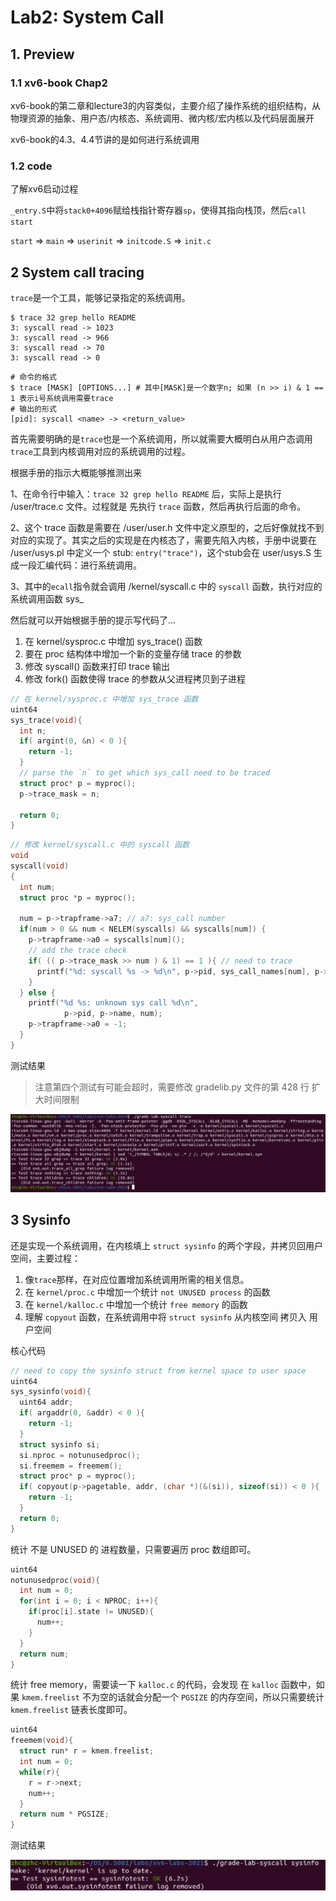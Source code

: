 # Lab2: System Call



## 1. Preview

### 1.1 xv6-book Chap2

xv6-book的第二章和lecture3的内容类似，主要介绍了操作系统的组织结构，从物理资源的抽象、用户态/内核态、系统调用、微内核/宏内核以及代码层面展开

xv6-book的4.3、4.4节讲的是如何进行系统调用

### 1.2 code

了解xv6启动过程

`_entry.S`中将`stack0+4096`赋给栈指针寄存器`sp`，使得其指向栈顶，然后`call start`

`start` => `main` => `userinit` => `initcode.S` => `init.c`



## 2 System call tracing

`trace`是一个工具，能够记录指定的系统调用。

```shell
$ trace 32 grep hello README
3: syscall read -> 1023
3: syscall read -> 966
3: syscall read -> 70
3: syscall read -> 0
```

```shell
# 命令的格式
$ trace [MASK] [OPTIONS...] # 其中[MASK]是一个数字n; 如果 (n >> i) & 1 == 1 表示i号系统调用需要trace
# 输出的形式
[pid]: syscall <name> -> <return_value>
```

首先需要明确的是`trace`也是一个系统调用，所以就需要大概明白从用户态调用`trace`工具到内核调用对应的系统调用的过程。

根据手册的指示大概能够推测出来

1、在命令行中输入：`trace 32 grep hello README` 后，实际上是执行 /user/trace.c 文件。过程就是 先执行 `trace` 函数，然后再执行后面的命令。

2、这个 trace 函数是需要在  /user/user.h 文件中定义原型的，之后好像就找不到对应的实现了。其实之后的实现是在内核态了，需要先陷入内核，手册中说要在 /user/usys.pl 中定义一个 stub: `entry("trace")`，这个stub会在 user/usys.S 生成一段汇编代码：进行系统调用。

3、其中的`ecall`指令就会调用 /kernel/syscall.c 中的 `syscall` 函数，执行对应的系统调用函数 sys_<name>

然后就可以开始根据手册的提示写代码了...

1. 在 kernel/sysproc.c 中增加 sys_trace() 函数
2. 要在 proc 结构体中增加一个新的变量存储 trace 的参数
3. 修改 syscall() 函数来打印 trace 输出
4. 修改 fork() 函数使得 trace 的参数从父进程拷贝到子进程

```c
// 在 kernel/sysproc.c 中增加 sys_trace 函数
uint64
sys_trace(void){
  int n;
  if( argint(0, &n) < 0 ){
    return -1;
  }
  // parse the `n` to get which sys_call need to be traced
  struct proc* p = myproc();
  p->trace_mask = n;
  
  return 0;
}
```

```c
// 修改 kernel/syscall.c 中的 syscall 函数
void
syscall(void)
{
  int num;
  struct proc *p = myproc();

  num = p->trapframe->a7; // a7: sys_call number
  if(num > 0 && num < NELEM(syscalls) && syscalls[num]) {
    p->trapframe->a0 = syscalls[num]();
    // add the trace check
    if( (( p->trace_mask >> num ) & 1) == 1 ){ // need to trace
      printf("%d: syscall %s -> %d\n", p->pid, sys_call_names[num], p->trapframe->a0);
    }
  } else {
    printf("%d %s: unknown sys call %d\n",
            p->pid, p->name, num);
    p->trapframe->a0 = -1;
  }
}
```

测试结果

> 注意第四个测试有可能会超时，需要修改 gradelib.py 文件的第 428 行 扩大时间限制

![image-20221025183213897](lab2.assets/image-20221025183213897.png)

## 3 Sysinfo

还是实现一个系统调用，在内核填上 `struct sysinfo` 的两个字段，并拷贝回用户空间，主要过程：

1. 像`trace`那样，在对应位置增加系统调用所需的相关信息。
2. 在 `kernel/proc.c` 中增加一个统计 `not UNUSED process` 的函数
3. 在 `kernel/kalloc.c` 中增加一个统计 `free memory` 的函数
4. 理解 `copyout` 函数，在系统调用中将 `struct sysinfo` 从内核空间 拷贝入 用户空间

核心代码

```c
// need to copy the sysinfo struct from kernel space to user space
uint64
sys_sysinfo(void){
  uint64 addr;
  if( argaddr(0, &addr) < 0 ){
    return -1;
  }
  struct sysinfo si;
  si.nproc = notunusedproc();
  si.freemem = freemem();
  struct proc* p = myproc();
  if( copyout(p->pagetable, addr, (char *)(&(si)), sizeof(si)) < 0 ){
    return -1;
  }
  return 0;
}
```

统计 不是 UNUSED 的 进程数量，只需要遍历 proc 数组即可。

```c
uint64
notunusedproc(void){
  int num = 0;
  for(int i = 0; i < NPROC; i++){
    if(proc[i].state != UNUSED){
      num++;
    }
  }
  return num;
}
```

统计 free memory，需要读一下 `kalloc.c` 的代码，会发现 在 `kalloc` 函数中，如果 `kmem.freelist` 不为空的话就会分配一个 `PGSIZE` 的内存空间，所以只需要统计 `kmem.freelist` 链表长度即可。

```c
uint64
freemem(void){
  struct run* r = kmem.freelist;
  int num = 0;
  while(r){
    r = r->next;
    num++;
  }
  return num * PGSIZE;
}
```

测试结果

![image-20221026102047693](lab2.assets/image-20221026102047693.png)
